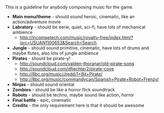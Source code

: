This is a guideline for anybody composing music for the game.
  * **Main menu/theme** - should sound heroic, cinematic, like an action/adventure movie
  * **Labratory** - should be eerie, quiet, sci-fi, have lots of mechanical ambience
    * http://incompetech.com/music/royalty-free/index.html?isrc=USUAN1100653&Search=Search
  * **Jungle** - should sound primitive, cinematic, have lots of drums and maybe flutes, also lots of jungle ambience
  * **Pirates** - should be pirate-y!
    * http://soundcloud.com/valden-thoranar/old-pirate-song
    * http://soundcloud.com/dfiechter2/pirate-cove
    * http://8bc.org/music/Jredd/1+Bit+Pirate/
    * http://8bc.org/music/commandycan/Spanish+Pirate+Robot+Frenzy/
  * **Ninjas** - should sound oriental
  * **Zombies** - should be like a horror flick soundtrack
  * **Robots** - should be techno, maybe sound like action, horror
  * **Final battle** - epic, cinematic
  * **Credits** - the only requirement here is that it should be awesome